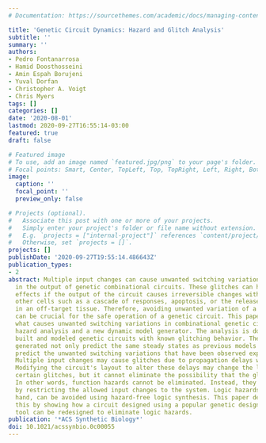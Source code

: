 ```yaml
---
# Documentation: https://sourcethemes.com/academic/docs/managing-content/

title: 'Genetic Circuit Dynamics: Hazard and Glitch Analysis'
subtitle: ''
summary: ''
authors:
- Pedro Fontanarrosa
- Hamid Doosthosseini
- Amin Espah Borujeni
- Yuval Dorfan
- Christopher A. Voigt
- Chris Myers
tags: []
categories: []
date: '2020-08-01'
lastmod: 2020-09-27T16:55:14-03:00
featured: true
draft: false

# Featured image
# To use, add an image named `featured.jpg/png` to your page's folder.
# Focal points: Smart, Center, TopLeft, Top, TopRight, Left, Right, BottomLeft, Bottom, BottomRight.
image:
  caption: ''
  focal_point: ''
  preview_only: false

# Projects (optional).
#   Associate this post with one or more of your projects.
#   Simply enter your project's folder or file name without extension.
#   E.g. `projects = ["internal-project"]` references `content/project/deep-learning/index.md`.
#   Otherwise, set `projects = []`.
projects: []
publishDate: '2020-09-27T19:55:14.486643Z'
publication_types:
- 2
abstract: Multiple input changes can cause unwanted switching variations, or glitches,
  in the output of genetic combinational circuits. These glitches can have drastic
  effects if the output of the circuit causes irreversible changes within or with
  other cells such as a cascade of responses, apoptosis, or the release of a pharmaceutical
  in an off-target tissue. Therefore, avoiding unwanted variation of a circuit's output
  can be crucial for the safe operation of a genetic circuit. This paper investigates
  what causes unwanted switching variations in combinational genetic circuits using
  hazard analysis and a new dynamic model generator. The analysis is done in previously
  built and modeled genetic circuits with known glitching behavior. The dynamic models
  generated not only predict the same steady states as previous models but can also
  predict the unwanted switching variations that have been observed experimentally.
  Multiple input changes may cause glitches due to propagation delays within the circuit.
  Modifying the circuit's layout to alter these delays may change the likelihood of
  certain glitches, but it cannot eliminate the possibility that the glitch may occur.
  In other words, function hazards cannot be eliminated. Instead, they must be avoided
  by restricting the allowed input changes to the system. Logic hazards, on the other
  hand, can be avoided using hazard-free logic synthesis. This paper demonstrates
  this by showing how a circuit designed using a popular genetic design automation
  tool can be redesigned to eliminate logic hazards.
publication: '*ACS Synthetic Biology*'
doi: 10.1021/acssynbio.0c00055
---
```

